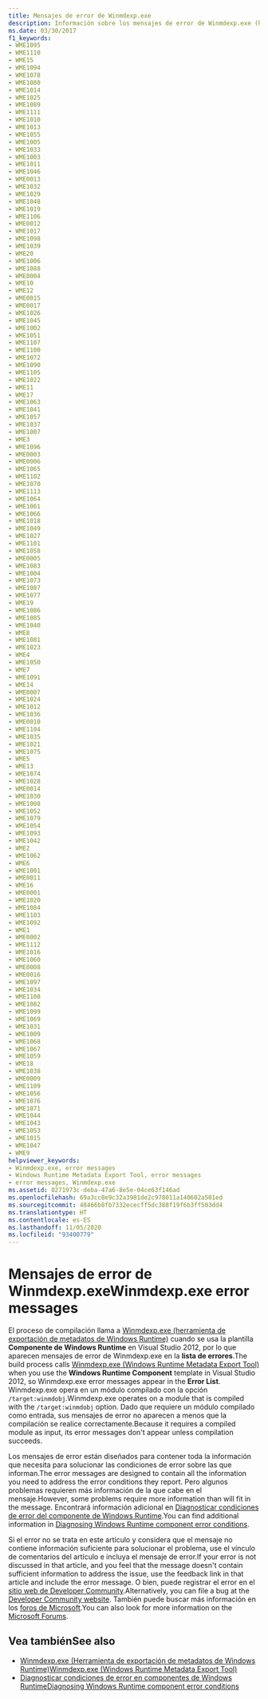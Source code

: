 ```yaml
---
title: Mensajes de error de Winmdexp.exe
description: Información sobre los mensajes de error de Winmdexp.exe (herramienta de exportación de metadatos de Windows Runtime), que solo aparecen durante el proceso de compilación si la compilación de .NET se realiza correctamente.
ms.date: 03/30/2017
f1_keywords:
- WME1095
- WME1110
- WME15
- WME1094
- WME1078
- WME1080
- WME1014
- WME1025
- WME1089
- WME1111
- WME1010
- WME1013
- WME1055
- WME1005
- WME1033
- WME1003
- WME1011
- WME1046
- WME0013
- WME1032
- WME1029
- WME1048
- WME1019
- WME1106
- WME0012
- WME1017
- WME1098
- WME1039
- WME20
- WME1006
- WME1088
- WME0004
- WME10
- WME12
- WME0015
- WME0017
- WME1026
- WME1045
- WME1002
- WME1051
- WME1107
- WME1100
- WME1072
- WME1090
- WME1105
- WME1022
- WME11
- WME17
- WME1063
- WME1041
- WME1057
- WME1037
- WME1007
- WME3
- WME1096
- WME0003
- WME0006
- WME1065
- WME1102
- WME1070
- WME1113
- WME1064
- WME1061
- WME1066
- WME1018
- WME1049
- WME1027
- WME1101
- WME1058
- WME0005
- WME1083
- WME1004
- WME1073
- WME1087
- WME1077
- WME19
- WME1086
- WME1085
- WME1040
- WME8
- WME1081
- WME1023
- WME4
- WME1050
- WME7
- WME1091
- WME14
- WME0007
- WME1024
- WME1012
- WME1036
- WME0010
- WME1104
- WME1035
- WME1021
- WME1075
- WME5
- WME13
- WME1074
- WME1028
- WME0014
- WME1030
- WME1008
- WME1052
- WME1079
- WME1054
- WME1093
- WME1042
- WME2
- WME1062
- WME6
- WME1001
- WME0011
- WME16
- WME0001
- WME1020
- WME1084
- WME1103
- WME1092
- WME1
- WME0002
- WME1112
- WME1016
- WME1060
- WME0008
- WME0016
- WME1097
- WME1034
- WME1108
- WME1082
- WME1099
- WME1069
- WME1031
- WME1009
- WME1068
- WME1067
- WME1059
- WME18
- WME1038
- WME0009
- WME1109
- WME1056
- WME1076
- WME1071
- WME1044
- WME1043
- WME1053
- WME1015
- WME1047
- WME9
helpviewer_keywords:
- Winmdexp.exe, error messages
- Windows Runtime Metadata Export Tool, error messages
- error messages, Winmdexp.exe
ms.assetid: 8271973c-deba-47a6-8e5e-04ce63f146ad
ms.openlocfilehash: 69a3cc8e9c32a3981de2c978011a140602a501ed
ms.sourcegitcommit: 48466b8fb7332ececff5dc388f19f6b3ff503dd4
ms.translationtype: HT
ms.contentlocale: es-ES
ms.lasthandoff: 11/05/2020
ms.locfileid: "93400779"
---
```

# <a name="winmdexpexe-error-messages"></a><span data-ttu-id="2ab8a-103">Mensajes de error de Winmdexp.exe</span><span class="sxs-lookup"><span data-stu-id="2ab8a-103">Winmdexp.exe error messages</span></span>

<span data-ttu-id="2ab8a-104">El proceso de compilación llama a [Winmdexp.exe (herramienta de exportación de metadatos de Windows Runtime)](winmdexp-exe-windows-runtime-metadata-export-tool.md) cuando se usa la plantilla **Componente de Windows Runtime** en Visual Studio 2012, por lo que aparecen mensajes de error de Winmdexp.exe en la **lista de errores**.</span><span class="sxs-lookup"><span data-stu-id="2ab8a-104">The build process calls [Winmdexp.exe (Windows Runtime Metadata Export Tool)](winmdexp-exe-windows-runtime-metadata-export-tool.md) when you use the **Windows Runtime Component** template in Visual Studio 2012, so Winmdexp.exe error messages appear in the **Error List**.</span></span> <span data-ttu-id="2ab8a-105">Winmdexp.exe opera en un módulo compilado con la opción `/target:winmdobj`.</span><span class="sxs-lookup"><span data-stu-id="2ab8a-105">Winmdexp.exe operates on a module that is compiled with the `/target:winmdobj` option.</span></span> <span data-ttu-id="2ab8a-106">Dado que requiere un módulo compilado como entrada, sus mensajes de error no aparecen a menos que la compilación se realice correctamente.</span><span class="sxs-lookup"><span data-stu-id="2ab8a-106">Because it requires a compiled module as input, its error messages don't appear unless compilation succeeds.</span></span>

<span data-ttu-id="2ab8a-107">Los mensajes de error están diseñados para contener toda la información que necesita para solucionar las condiciones de error sobre las que informan.</span><span class="sxs-lookup"><span data-stu-id="2ab8a-107">The error messages are designed to contain all the information you need to address the error conditions they report.</span></span> <span data-ttu-id="2ab8a-108">Pero algunos problemas requieren más información de la que cabe en el mensaje.</span><span class="sxs-lookup"><span data-stu-id="2ab8a-108">However, some problems require more information than will fit in the message.</span></span> <span data-ttu-id="2ab8a-109">Encontrará información adicional en [Diagnosticar condiciones de error del componente de Windows Runtime](/previous-versions/hh977010(v=vs.110)).</span><span class="sxs-lookup"><span data-stu-id="2ab8a-109">You can find additional information in [Diagnosing Windows Runtime component error conditions](/previous-versions/hh977010(v=vs.110)).</span></span>

<span data-ttu-id="2ab8a-110">Si el error no se trata en este artículo y considera que el mensaje no contiene información suficiente para solucionar el problema, use el vínculo de comentarios del artículo e incluya el mensaje de error.</span><span class="sxs-lookup"><span data-stu-id="2ab8a-110">If your error is not discussed in that article, and you feel that the message doesn't contain sufficient information to address the issue, use the feedback link in that article and include the error message.</span></span> <span data-ttu-id="2ab8a-111">O bien, puede registrar el error en el [sitio web de Developer Community](https://aka.ms/feedback/report?space=61).</span><span class="sxs-lookup"><span data-stu-id="2ab8a-111">Alternatively, you can file a bug at the [Developer Community website](https://aka.ms/feedback/report?space=61).</span></span> <span data-ttu-id="2ab8a-112">También puede buscar más información en los [foros de Microsoft](https://social.msdn.microsoft.com/Forums/).</span><span class="sxs-lookup"><span data-stu-id="2ab8a-112">You can also look for more information on the [Microsoft Forums](https://social.msdn.microsoft.com/Forums/).</span></span>

## <a name="see-also"></a><span data-ttu-id="2ab8a-113">Vea también</span><span class="sxs-lookup"><span data-stu-id="2ab8a-113">See also</span></span>

- [<span data-ttu-id="2ab8a-114">Winmdexp.exe (Herramienta de exportación de metadatos de Windows Runtime)</span><span class="sxs-lookup"><span data-stu-id="2ab8a-114">Winmdexp.exe (Windows Runtime Metadata Export Tool)</span></span>](winmdexp-exe-windows-runtime-metadata-export-tool.md)
- <span data-ttu-id="2ab8a-115">[Diagnosticar condiciones de error en componentes de Windows Runtime](/previous-versions/hh977010(v=vs.110))</span><span class="sxs-lookup"><span data-stu-id="2ab8a-115">[Diagnosing Windows Runtime component error conditions](/previous-versions/hh977010(v=vs.110))</span></span>
